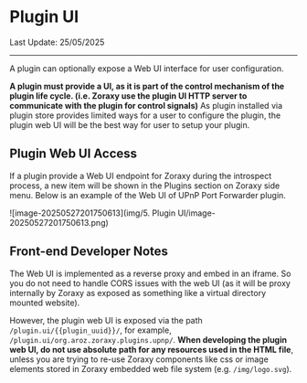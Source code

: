 # Plugin UI

Last Update: 25/05/2025

---

A plugin can optionally expose a Web UI interface for user configuration. 

**A plugin must provide a UI, as it is part of the control mechanism of the plugin life cycle. (i.e. Zoraxy use the plugin UI HTTP server to communicate with the plugin for control signals)** As plugin installed via plugin store provides limited ways for a user to configure the plugin, the plugin web UI will be the best way for user to setup your plugin. 

## Plugin Web UI Access

If a plugin provide a Web UI endpoint for Zoraxy during the introspect process, a new item will be shown in the Plugins section on Zoraxy side menu. Below is an example of the Web UI of UPnP Port Forwarder plugin.

![image-20250527201750613](img/5. Plugin UI/image-20250527201750613.png)



## Front-end Developer Notes

The Web UI is implemented as a reverse proxy and embed in an iframe. So you do not need to handle CORS issues with the web UI (as it will be proxy internally by Zoraxy as exposed as something like a virtual directory mounted website). 

However, the plugin web UI is exposed via the path `/plugin.ui/{{plugin_uuid}}/`, for example, `/plugin.ui/org.aroz.zoraxy.plugins.upnp/`. **When developing the plugin web UI, do not use absolute path for any resources used in the HTML file**, unless you are trying to re-use Zoraxy components like css or image elements stored in Zoraxy embedded web file system (e.g. `/img/logo.svg`). 